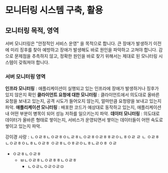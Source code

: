 # 모니터링 시스템 구축, 활용

## 모니터링 목적, 영역
서버 모니터링은 "안정적인 서비스 운영" 을 목적으로 합니다. 큰 장애가 발생하기 이전에 미리 징후를 찾아 예방하고 장애가 발생해도 바로 원인을 파악하고 고쳐야 합니다. 감으로 문제점을 추측하지 않고, 정확한 원인을 바로 찾기 위해서는 제대로 된 모니터링 시스템이 갖춰져야 합니다.

### 서버 모니터링 영역
**인프라 모니터링** : 애플리케이션이 실행되고 있는 인프라에 장애가 발생하거나 징후가 있지 않은지 확인
**클라이언트 요청에 대한 모니터링** : 클라이언트에서 의도대로 올바른 요청을 보내고 있는지, 공격 시도가 들어오지 않는지, 얼마만큼 요청량을 보내고 있는지 파악.
**애플리케이션 모니터링** : 배포한 코드가 예상대로 동작하고 있는지, 애플리케이션 내 어떤 부분이 병목이 되어 성능 저하를 일으키는지 파악.
**데이터 모니터링** : 의도대로 데이터가 올바른 형태로 쌓이는지, 서비스가 운영되면서 쌓이는 데이터들이 어떤 속도로 쌓이고 있는지 파악.

강이경 사랑
:  ㄴㅇㄹㅎㄴㅇㄹㅎㅇㄴㄹㅎㄴㅇㄹㅎㅇㄹㅎㅎㄹㅇㄴㅎㅇㄹ ㄹ ㄴ
ㅇㄹㅎㄴㅇㄹㅎㅇㄴㅎㄴㅇㄹㅎ
ㅇㄹㅎㄴㅇㅎㄹㅇㄴㅎㄴㄹㅇㅎ
ㅇㄹ

* ㅇㄹㅎㄴㅇㄹㅎ
	* ㅂㄴㅇㄹㅎㄴㅇㄹㅎㅎㄴㅇㄹㅎ
		* ㄴㅇㄹㄴㅇㄹㅇㄹㅁ

 

<!--stackedit_data:
eyJoaXN0b3J5IjpbMTU1MDUxNywtMzUxNzkxNDExLC0xNzM4OT
gzNjhdfQ==
-->